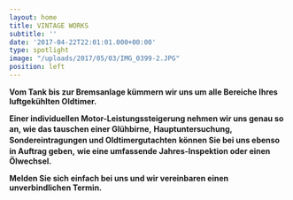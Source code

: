 ```yaml
---
layout: home
title: VINTAGE WORKS
subtitle: ''
date: '2017-04-22T22:01:01.000+00:00'
type: spotlight
image: "/uploads/2017/05/03/IMG_0399-2.JPG"
position: left
---
```

**Vom Tank bis zur Bremsanlage kümmern wir uns um alle Bereiche Ihres luftgekühlten Oldtimer.**

**Einer individuellen Motor-Leistungssteigerung nehmen wir uns genau so an, wie das tauschen einer Glühbirne,<span style="font-size: 1rem;">
</span>Hauptuntersuchung, Sondereintragungen und Oldtimergutachten<span style="font-size: 1rem;">
</span>können Sie bei uns ebenso in Auftrag geben,<span style="font-size: 1rem;">&nbsp;</span>wie eine umfassende Jahres-Inspektion oder einen Ölwechsel.**

**Melden Sie sich einfach bei uns und wir vereinbaren einen unverbindlichen Termin.**